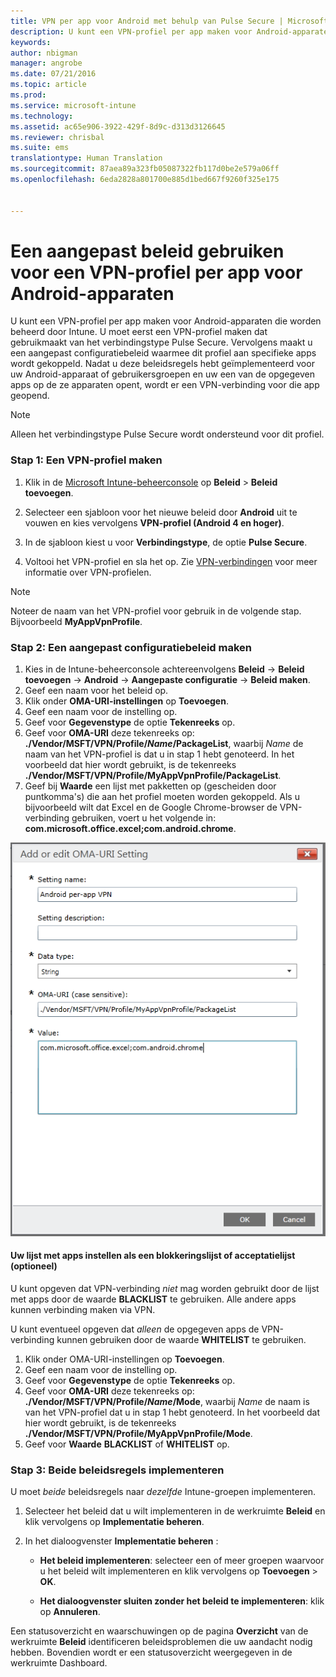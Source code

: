 ```yaml
---
title: VPN per app voor Android met behulp van Pulse Secure | Microsoft Intune
description: U kunt een VPN-profiel per app maken voor Android-apparaten die worden beheerd door Intune.
keywords: 
author: nbigman
manager: angrobe
ms.date: 07/21/2016
ms.topic: article
ms.prod: 
ms.service: microsoft-intune
ms.technology: 
ms.assetid: ac65e906-3922-429f-8d9c-d313d3126645
ms.reviewer: chrisbal
ms.suite: ems
translationtype: Human Translation
ms.sourcegitcommit: 87aea89a323fb05087322fb117d0be2e579a06ff
ms.openlocfilehash: 6eda2828a801700e885d1bed667f9260f325e175


---
```


# Een aangepast beleid gebruiken voor een VPN-profiel per app voor Android-apparaten

U kunt een VPN-profiel per app maken voor Android-apparaten die worden beheerd door Intune. U moet eerst een VPN-profiel maken dat gebruikmaakt van het verbindingstype Pulse Secure. Vervolgens maakt u een aangepast configuratiebeleid waarmee dit profiel aan specifieke apps wordt gekoppeld. Nadat u deze beleidsregels hebt geïmplementeerd voor uw Android-apparaat of gebruikersgroepen en uw een van de opgegeven apps op de ze apparaten opent, wordt er een VPN-verbinding voor die app geopend.

> [!NOTE]
> 
> Alleen het verbindingstype Pulse Secure wordt ondersteund voor dit profiel.


### Stap 1: Een VPN-profiel maken

1. Klik in de [Microsoft Intune-beheerconsole](https://manage.microsoft.com) op **Beleid** > **Beleid toevoegen**.
2. Selecteer een sjabloon voor het nieuwe beleid door **Android** uit te vouwen en kies vervolgens **VPN-profiel (Android 4 en hoger)**.

3. In de sjabloon kiest u voor **Verbindingstype**, de optie **Pulse Secure**.
4. Voltooi het VPN-profiel en sla het op. Zie [VPN-verbindingen](vpn-connections-in-microsoft-intune.md) voor meer informatie over VPN-profielen.

> [!NOTE]
> 
> Noteer de naam van het VPN-profiel voor gebruik in de volgende stap.   Bijvoorbeeld **MyAppVpnProfile**.

### Stap 2: Een aangepast configuratiebeleid maken

   1. Kies in de Intune-beheerconsole achtereenvolgens **Beleid** -> **Beleid toevoegen** -> **Android** -> **Aangepaste configuratie** -> **Beleid maken**.
   2. Geef een naam voor het beleid op.
   3. Klik onder **OMA-URI-instellingen** op **Toevoegen**.
   4. Geef een naam voor de instelling op.
   5. Geef voor **Gegevenstype** de optie **Tekenreeks** op.
   6. Geef voor **OMA-URI** deze tekenreeks op: **./Vendor/MSFT/VPN/Profile/*Name*/PackageList**, waarbij *Name* de naam van het VPN-profiel is dat u in stap 1 hebt genoteerd. In het voorbeeld dat hier wordt gebruikt, is de tekenreeks **./Vendor/MSFT/VPN/Profile/MyAppVpnProfile/PackageList**.
   7.   Geef bij **Waarde** een lijst met pakketten op (gescheiden door puntkomma's) die aan het profiel moeten worden gekoppeld.  Als u bijvoorbeeld wilt dat Excel en de Google Chrome-browser de VPN-verbinding gebruiken, voert u het volgende in: **com.microsoft.office.excel;com.android.chrome**.


   ![Voorbeeld van een aangepast VPN-beleid per app voor Android](..\media\android_per_app_vpn_oma_uri.png)
#### Uw lijst met apps instellen als een blokkeringslijst of acceptatielijst (optioneel)
U kunt opgeven dat VPN-verbinding *niet* mag worden gebruikt door de lijst met apps door de waarde **BLACKLIST** te gebruiken.  Alle andere apps kunnen verbinding maken via VPN.

U kunt eventueel opgeven dat *alleen* de opgegeven apps de VPN-verbinding kunnen gebruiken door de waarde **WHITELIST** te gebruiken.


1.  Klik onder OMA-URI-instellingen op **Toevoegen**.
2.  Geef een naam voor de instelling op.
3.  Geef voor **Gegevenstype** de optie **Tekenreeks** op.
4.  Geef voor **OMA-URI** deze tekenreeks op: **./Vendor/MSFT/VPN/Profile/*Name*/Mode**, waarbij *Name* de naam is van het VPN-profiel dat u in stap 1 hebt genoteerd. In het voorbeeld dat hier wordt gebruikt, is de tekenreeks **./Vendor/MSFT/VPN/Profile/MyAppVpnProfile/Mode**.
5.  Geef voor **Waarde** **BLACKLIST** of **WHITELIST** op.



### Stap 3: Beide beleidsregels implementeren

U moet *beide* beleidsregels naar *dezelfde* Intune-groepen implementeren.

   1.  Selecteer het beleid dat u wilt implementeren in de werkruimte **Beleid** en klik vervolgens op **Implementatie beheren**.

2.  In het dialoogvenster **Implementatie beheren** :

    -   **Het beleid implementeren**: selecteer een of meer groepen waarvoor u het beleid wilt implementeren en klik vervolgens op **Toevoegen** &gt; **OK**.

    -   **Het dialoogvenster sluiten zonder het beleid te implementeren**: klik op **Annuleren**.

Een statusoverzicht en waarschuwingen op de pagina **Overzicht** van de werkruimte **Beleid** identificeren beleidsproblemen die uw aandacht nodig hebben. Bovendien wordt er een statusoverzicht weergegeven in de werkruimte Dashboard.



<!--HONumber=Aug16_HO2-->


